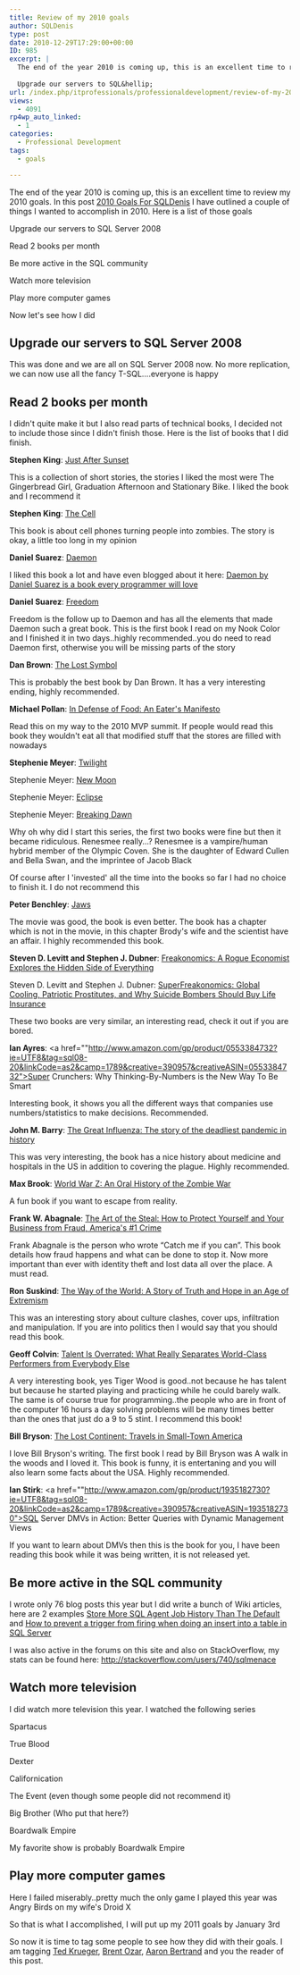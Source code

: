 ```yaml
---
title: Review of my 2010 goals
author: SQLDenis
type: post
date: 2010-12-29T17:29:00+00:00
ID: 985
excerpt: |
  The end of the year 2010 is coming up, this is an excellent time to review my 2010 goals. In this post 2010 Goals For SQLDenis I have outlined a couple of things I wanted to accomplish in 2010. Here is a list of those goals
  
  Upgrade our servers to SQL&hellip;
url: /index.php/itprofessionals/professionaldevelopment/review-of-my-2010-goals/
views:
  - 4091
rp4wp_auto_linked:
  - 1
categories:
  - Professional Development
tags:
  - goals

---
```

The end of the year 2010 is coming up, this is an excellent time to review my 2010 goals. In this post [2010 Goals For SQLDenis][1] I have outlined a couple of things I wanted to accomplish in 2010. Here is a list of those goals

Upgrade our servers to SQL Server 2008
  
Read 2 books per month
  
Be more active in the SQL community
  
Watch more television
  
Play more computer games

Now let's see how I did

## Upgrade our servers to SQL Server 2008

This was done and we are all on SQL Server 2008 now. No more replication, we can now use all the fancy T-SQL....everyone is happy

## Read 2 books per month

I didn't quite make it but I also read parts of technical books, I decided not to include those since I didn't finish those. Here is the list of books that I did finish.

**Stephen King**: [Just After Sunset][2]
  
This is a collection of short stories, the stories I liked the most were The Gingerbread Girl, Graduation Afternoon and Stationary Bike. I liked the book and I recommend it

**Stephen King**: [The Cell][3]
  
This book is about cell phones turning people into zombies. The story is okay, a little too long in my opinion

**Daniel Suarez**: [Daemon][4]
  
I liked this book a lot and have even blogged about it here: [Daemon by Daniel Suarez is a book every programmer will love][5]

**Daniel Suarez**: [Freedom][6]
  
Freedom is the follow up to Daemon and has all the elements that made Daemon such a great book. This is the first book I read on my Nook Color and I finished it in two days..highly recommended..you do need to read Daemon first, otherwise you will be missing parts of the story

**Dan Brown**: [The Lost Symbol][7]
  
This is probably the best book by Dan Brown. It has a very interesting ending, highly recommended.

**Michael Pollan**: [In Defense of Food: An Eater's Manifesto][8]
  
Read this on my way to the 2010 MVP summit. If people would read this book they wouldn't eat all that modified stuff that the stores are filled with nowadays

**Stephenie Meyer**: [Twilight][9]
  
Stephenie Meyer: [New Moon][10]
  
Stephenie Meyer: [Eclipse][11]
  
Stephenie Meyer: [Breaking Dawn][12]

Why oh why did I start this series, the first two books were fine but then it became ridiculous. Renesmee really...? Renesmee is a vampire/human hybrid member of the Olympic Coven. She is the daughter of Edward Cullen and Bella Swan, and the imprintee of Jacob Black
  
Of course after I 'invested' all the time into the books so far I had no choice to finish it. I do not recommend this

**Peter Benchley**: [Jaws][13]
  
The movie was good, the book is even better. The book has a chapter which is not in the movie, in this chapter Brody's wife and the scientist have an affair. I highly recommended this book.

**Steven D. Levitt and Stephen J. Dubner**: [Freakonomics: A Rogue Economist Explores the Hidden Side of Everything][14]
  
Steven D. Levitt and Stephen J. Dubner: [SuperFreakonomics: Global Cooling, Patriotic Prostitutes, and Why Suicide Bombers Should Buy Life Insurance][15]

These two books are very similar, an interesting read, check it out if you are bored.

**Ian Ayres**: <a href=""http://www.amazon.com/gp/product/0553384732?ie=UTF8&tag=sql08-20&linkCode=as2&camp=1789&creative=390957&creativeASIN=0553384732">Super Crunchers: Why Thinking-By-Numbers is the New Way To Be Smart</a>
  
Interesting book, it shows you all the different ways that companies use numbers/statistics to make decisions. Recommended. 

**John M. Barry**: [The Great Influenza: The story of the deadliest pandemic in history][16] 
  
This was very interesting, the book has a nice history about medicine and hospitals in the US in addition to covering the plague. Highly recommended.

**Max Brook**: [World War Z: An Oral History of the Zombie War][17]
  
A fun book if you want to escape from reality.

**Frank W. Abagnale**: [The Art of the Steal: How to Protect Yourself and Your Business from Fraud, America's #1 Crime][18]
  
Frank Abagnale is the person who wrote “Catch me if you can”. This book details how fraud happens and what can be done to stop it. Now more important than ever with identity theft and lost data all over the place. A must read.

**Ron Suskind**: [The Way of the World: A Story of Truth and Hope in an Age of Extremism][19]
  
This was an interesting story about culture clashes, cover ups, infiltration and manipulation. If you are into politics then I would say that you should read this book.

**Geoff Colvin**: [Talent Is Overrated: What Really Separates World-Class Performers from Everybody Else][20]
  
A very interesting book, yes Tiger Wood is good..not because he has talent but because he started playing and practicing while he could barely walk. The same is of course true for programming..the people who are in front of the computer 16 hours a day solving problems will be many times better than the ones that just do a 9 to 5 stint. I recommend this book!

**Bill Bryson**: [The Lost Continent: Travels in Small-Town America][21]
  
I love Bill Bryson's writing. The first book I read by Bill Bryson was A walk in the woods and I loved it. This book is funny, it is entertaning and you will also learn some facts about the USA. Highly recommended.

**Ian Stirk**: <a href=""http://www.amazon.com/gp/product/1935182730?ie=UTF8&tag=sql08-20&linkCode=as2&camp=1789&creative=390957&creativeASIN=1935182730">SQL Server DMVs in Action: Better Queries with Dynamic Management Views</a>
  
If you want to learn about DMVs then this is the book for you, I have been reading this book while it was being written, it is not released yet.

## Be more active in the SQL community

I wrote only 76 blog posts this year but I did write a bunch of Wiki articles, here are 2 examples [Store More SQL Agent Job History Than The Default][22] and [How to prevent a trigger from firing when doing an insert into a table in SQL Server][23]
  
I was also active in the forums on this site and also on StackOverflow, my stats can be found here: http://stackoverflow.com/users/740/sqlmenace

## Watch more television

I did watch more television this year. I watched the following series
  
Spartacus
  
True Blood
  
Dexter
  
Californication
  
The Event (even though some people did not recommend it)
  
<span class="MT_smaller"><span class="MT_smaller">Big Brother</span></span> (Who put that here?)
  
Boardwalk Empire

My favorite show is probably Boardwalk Empire

## Play more computer games

Here I failed miserably..pretty much the only game I played this year was Angry Birds on my wife's Droid X
  

  
So that is what I accomplished, I will put up my 2011 goals by January 3rd
  

  
So now it is time to tag some people to see how they did with their goals. I am tagging [Ted Krueger][24], [Brent Ozar][25], [Aaron Bertrand][26] and you the reader of this post.

 [1]: /index.php/ITProfessionals/EthicsIT/goals-for-2010-for-sqldenis
 [2]: http://www.amazon.com/gp/product/1416586652?ie=UTF8&tag=sql08-20&linkCode=as2&camp=1789&creative=390957&creativeASIN=1416586652
 [3]: http://www.amazon.com/gp/product/1416524517?ie=UTF8&tag=sql08-20&linkCode=as2&camp=1789&creative=390957&creativeASIN=1416524517
 [4]: http://www.amazon.com/gp/product/0451228731?ie=UTF8&tag=sql08-20&linkCode=as2&camp=1789&creative=390957&creativeASIN=0451228731
 [5]: /index.php/ITProfessionals/EthicsIT/daemon-by-daniel-suarez-is-a-book-every
 [6]: http://www.amazon.com/gp/product/0525951571?ie=UTF8&tag=sql08-20&linkCode=as2&camp=1789&creative=390957&creativeASIN=0525951571
 [7]: http://www.amazon.com/gp/product/0385504225?ie=UTF8&tag=sql08-20&linkCode=as2&camp=1789&creative=390957&creativeASIN=0385504225
 [8]: http://www.amazon.com/gp/product/0143114964?ie=UTF8&tag=sql08-20&linkCode=as2&camp=1789&creative=390957&creativeASIN=0143114964
 [9]: http://www.amazon.com/gp/product/0316038377?ie=UTF8&tag=sql08-20&linkCode=as2&camp=1789&creative=390957&creativeASIN=0316038377
 [10]: http://www.amazon.com/gp/product/0316024961?ie=UTF8&tag=sql08-20&linkCode=as2&camp=1789&creative=390957&creativeASIN=0316024961
 [11]: http://www.amazon.com/gp/product/0316027650?ie=UTF8&tag=sql08-20&linkCode=as2&camp=1789&creative=390957&creativeASIN=0316027650
 [12]: http://www.amazon.com/gp/product/0316067938?ie=UTF8&tag=sql08-20&linkCode=as2&camp=1789&creative=390957&creativeASIN=0316067938
 [13]: http://www.amazon.com/gp/product/1400064562?ie=UTF8&tag=sql08-20&linkCode=as2&camp=1789&creative=390957&creativeASIN=1400064562
 [14]: http://www.amazon.com/gp/product/0060731338?ie=UTF8&tag=sql08-20&linkCode=as2&camp=1789&creative=390957&creativeASIN=0060731338
 [15]: http://www.amazon.com/gp/product/0060889578?ie=UTF8&tag=sql08-20&linkCode=as2&camp=1789&creative=390957&creativeASIN=0060889578
 [16]: http://www.amazon.com/gp/product/0143036491?ie=UTF8&tag=sql08-20&linkCode=as2&camp=1789&creative=390957&creativeASIN=0143036491
 [17]: http://www.amazon.com/gp/product/0307346617?ie=UTF8&tag=sql08-20&linkCode=as2&camp=1789&creative=390957&creativeASIN=0307346617
 [18]: http://www.amazon.com/gp/product/0767906845?ie=UTF8&tag=sql08-20&linkCode=as2&camp=1789&creative=390957&creativeASIN=0767906845
 [19]: http://www.amazon.com/gp/product/B001DYVL96?ie=UTF8&tag=sql08-20&linkCode=as2&camp=1789&creative=390957&creativeASIN=B001DYVL96
 [20]: http://www.amazon.com/gp/product/B001HD8NZ8?ie=UTF8&tag=sql08-20&linkCode=as2&camp=1789&creative=390957&creativeASIN=B001HD8NZ8
 [21]: http://www.amazon.com/gp/product/0060920084?ie=UTF8&tag=sql08-20&linkCode=as2&camp=1789&creative=390957&creativeASIN=0060920084
 [22]: http://wiki.ltd.local/index.php/Store_More_SQL_Agent_Job_History_Than_The_Default
 [23]: http://wiki.ltd.local/index.php/How_to_prevent_a_trigger_from_firing_when_doing_an_insert_into_a_table_in_SQL_Server
 [24]: /index.php/All/?disp=authdir&author=68
 [25]: http://www.brentozar.com/
 [26]: http://sqlblog.com/blogs/aaron_bertrand/default.aspx